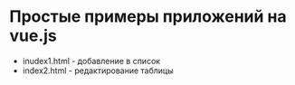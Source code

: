 # Простые примеры приложений на vue.js

<ul>
    <li>inudex1.html - добавление в список</li>
    <li>index2.html - редактирование таблицы</li>
</ul>